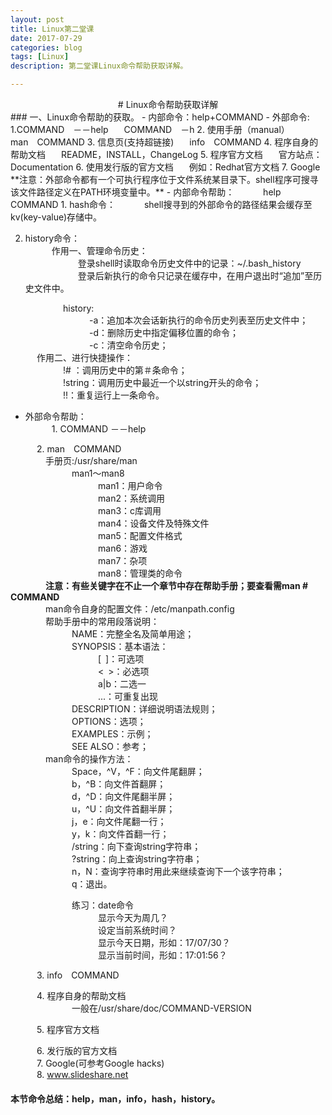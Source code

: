 ```yaml
---
layout: post
title: Linux第二堂课
date: 2017-07-29
categories: blog
tags: [Linux]
description: 第二堂课Linux命令帮助获取详解。

---
```


<center>
# Linux命令帮助获取详解
</center>
### 一、Linux命令帮助的获取。
- 内部命令：help+COMMAND
- 外部命令:
1.COMMAND&emsp;－－help        
&emsp;&ensp;COMMAND&emsp;－h         
2. 使用手册（manual）         
&emsp;&ensp;man&emsp;COMMAND        
3. 信息页(支持超链接)         
&emsp;&ensp;info&emsp;COMMAND        
4. 程序自身的帮助文档           
&emsp;&ensp;README，INSTALL，ChangeLog              
5. 程序官方文档           
&emsp;&ensp;官方站点：Documentation         
6. 使用发行版的官方文档        
&emsp;&ensp;例如：Redhat官方文档        
7. Google                          
**注意：外部命令都有一个可执行程序位于文件系统某目录下。shell程序可搜寻该文件路径定义在PATH环境变量中。**   
- 内部命令帮助：             
&emsp;&emsp;&emsp;help&emsp;COMMAND        
1. hash命令：          
&emsp;&emsp;&emsp;shell搜寻到的外部命令的路径结果会缓存至kv(key-value)存储中。     

2. history命令：         
&emsp;&emsp;&emsp;作用一、管理命令历史：          
&emsp;&emsp;&emsp;&emsp;&emsp;&emsp;登录shell时读取命令历史文件中的记录：~/.bash_history               
&emsp;&emsp;&emsp;&emsp;&emsp;&emsp;登录后新执行的命令只记录在缓存中，在用户退出时“追加”至历史文件中。

&emsp;&emsp;&emsp;&emsp;&emsp;&emsp;history:        
&emsp;&emsp;&emsp;&emsp;&emsp;&emsp;&emsp;&emsp;&emsp;-a：追加本次会话新执行的命令历史列表至历史文件中；        
&emsp;&emsp;&emsp;&emsp;&emsp;&emsp;&emsp;&emsp;&emsp;-d：删除历史中指定偏移位置的命令；     
&emsp;&emsp;&emsp;&emsp;&emsp;&emsp;&emsp;&emsp;&emsp;-c：清空命令历史；        
&emsp;&emsp;&emsp;作用二、进行快捷操作：     
&emsp;&emsp;&emsp;&emsp;&emsp;&emsp;!# ：调用历史中的第＃条命令；          
&emsp;&emsp;&emsp;&emsp;&emsp;&emsp;!string：调用历史中最近一个以string开头的命令；        
&emsp;&emsp;&emsp;&emsp;&emsp;&emsp;!!：重复运行上一条命令。        
- 外部命令帮助：           
&emsp;&emsp;&emsp;1. COMMAND －－help        

&emsp;&emsp;&emsp;2. man&emsp;COMMAND       
&emsp;&emsp;&emsp;&emsp;手册页:/usr/share/man        
&emsp;&emsp;&emsp;&emsp;&emsp;&emsp;&emsp;man1～man8          
&emsp;&emsp;&emsp;&emsp;&emsp;&emsp;&emsp;&emsp;&emsp;&emsp;man1：用户命令       
&emsp;&emsp;&emsp;&emsp;&emsp;&emsp;&emsp;&emsp;&emsp;&emsp;man2：系统调用      
&emsp;&emsp;&emsp;&emsp;&emsp;&emsp;&emsp;&emsp;&emsp;&emsp;man3：c库调用       
&emsp;&emsp;&emsp;&emsp;&emsp;&emsp;&emsp;&emsp;&emsp;&emsp;man4：设备文件及特殊文件    
&emsp;&emsp;&emsp;&emsp;&emsp;&emsp;&emsp;&emsp;&emsp;&emsp;man5：配置文件格式     
&emsp;&emsp;&emsp;&emsp;&emsp;&emsp;&emsp;&emsp;&emsp;&emsp;man6：游戏        
&emsp;&emsp;&emsp;&emsp;&emsp;&emsp;&emsp;&emsp;&emsp;&emsp;man7：杂项       
&emsp;&emsp;&emsp;&emsp;&emsp;&emsp;&emsp;&emsp;&emsp;&emsp;man8：管理类的命令     
&emsp;&emsp;&emsp;&emsp;**注意：有些关键字在不止一个章节中存在帮助手册；要查看需man # COMMAND**                        
&emsp;&emsp;&emsp;&emsp;man命令自身的配置文件：/etc/manpath.config                
&emsp;&emsp;&emsp;&emsp;帮助手册中的常用段落说明：         
&emsp;&emsp;&emsp;&emsp;&emsp;&emsp;&emsp;NAME：完整全名及简单用途；             
&emsp;&emsp;&emsp;&emsp;&emsp;&emsp;&emsp;SYNOPSIS：基本语法：         
&emsp;&emsp;&emsp;&emsp;&emsp;&emsp;&emsp;&emsp;&emsp;&emsp;[&ensp;]：可选项            
&emsp;&emsp;&emsp;&emsp;&emsp;&emsp;&emsp;&emsp;&emsp;&emsp;<&ensp;>：必选项            
&emsp;&emsp;&emsp;&emsp;&emsp;&emsp;&emsp;&emsp;&emsp;&emsp;a|b：二选一            
&emsp;&emsp;&emsp;&emsp;&emsp;&emsp;&emsp;&emsp;&emsp;&emsp;...：可重复出现               
&emsp;&emsp;&emsp;&emsp;&emsp;&emsp;&emsp;DESCRIPTION：详细说明语法规则；         
&emsp;&emsp;&emsp;&emsp;&emsp;&emsp;&emsp;OPTIONS：选项；      
&emsp;&emsp;&emsp;&emsp;&emsp;&emsp;&emsp;EXAMPLES：示例；          
&emsp;&emsp;&emsp;&emsp;&emsp;&emsp;&emsp;SEE ALSO：参考；          
&emsp;&emsp;&emsp;&emsp;man命令的操作方法：       
&emsp;&emsp;&emsp;&emsp;&emsp;&emsp;&emsp;Space，^V，^F：向文件尾翻屏；      
&emsp;&emsp;&emsp;&emsp;&emsp;&emsp;&emsp;b，^B：向文件首翻屏；       
&emsp;&emsp;&emsp;&emsp;&emsp;&emsp;&emsp;d，^D：向文件尾翻半屏；       
&emsp;&emsp;&emsp;&emsp;&emsp;&emsp;&emsp;u，^U：向文件首翻半屏；      
&emsp;&emsp;&emsp;&emsp;&emsp;&emsp;&emsp;j，e：向文件尾翻一行；     
&emsp;&emsp;&emsp;&emsp;&emsp;&emsp;&emsp;y，k：向文件首翻一行；         
&emsp;&emsp;&emsp;&emsp;&emsp;&emsp;&emsp;/string：向下查询string字符串；        
&emsp;&emsp;&emsp;&emsp;&emsp;&emsp;&emsp;?string：向上查询string字符串；        
&emsp;&emsp;&emsp;&emsp;&emsp;&emsp;&emsp;n，N：查询字符串时用此来继续查询下一个该字符串；      
&emsp;&emsp;&emsp;&emsp;&emsp;&emsp;&emsp;q：退出。         

&emsp;&emsp;&emsp;&emsp;&emsp;&emsp;&emsp;练习：date命令         
&emsp;&emsp;&emsp;&emsp;&emsp;&emsp;&emsp;&emsp;&emsp;&emsp;显示今天为周几？       
&emsp;&emsp;&emsp;&emsp;&emsp;&emsp;&emsp;&emsp;&emsp;&emsp;设定当前系统时间？        
&emsp;&emsp;&emsp;&emsp;&emsp;&emsp;&emsp;&emsp;&emsp;&emsp;显示今天日期，形如：17/07/30？    
&emsp;&emsp;&emsp;&emsp;&emsp;&emsp;&emsp;&emsp;&emsp;&emsp;显示当前时间，形如：17:01:56？   

&emsp;&emsp;&emsp;3. info&emsp;COMMAND            

&emsp;&emsp;&emsp;4. 程序自身的帮助文档           
&emsp;&emsp;&emsp;&emsp;&emsp;&emsp;&emsp;一般在/usr/share/doc/COMMAND-VERSION       

&emsp;&emsp;&emsp;5. 程序官方文档       

&emsp;&emsp;&emsp;6. 发行版的官方文档         
&emsp;&emsp;&emsp;7. Google(可参考Google hacks)       
&emsp;&emsp;&emsp;8. www.slideshare.net                 


#### 本节命令总结：help，man，info，hash，history。

